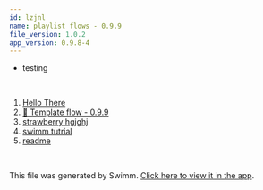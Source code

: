 ```yaml
---
id: lzjnl
name: playlist flows - 0.9.9
file_version: 1.0.2
app_version: 0.9.8-4
---
```


<!-- Intro - Do not remove this comment -->
*   testing

<br/>

<!-- Steps - Do not remove this comment -->
1. [Hello There](hello-there.x0hkv.sw.md)
2. [🔘 Template flow - 0.9.9](template-flow-099.j412m.sw.md)
3. [strawberry hgjghj](strawberry-hgjghj.vaFeg.pl.sw.md)
4. [swimm tutrial](https://www.youtube.com/watch?v=b_0_nF9yX9c&ab_channel=Swimm)
5. [readme](README.md)


<br/>

This file was generated by Swimm. [Click here to view it in the app](https://swimm-web-app.web.app/repos/Z2l0aHViJTNBJTNBc3Rva2Utd2VhdGhlciUzQSUzQUFkZGllQ29oZW4=/playlists/lzjnl).